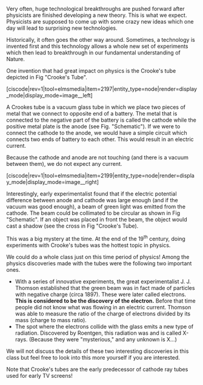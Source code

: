 Very often, huge technological breakthroughs are pushed forward after physicists are finished developing a new theory. This is what we expect. Physicists are supposed to come up with some crazy new ideas which one day will lead to surprising new technologies.

Historically, it often goes the other way around. Sometimes, a technology is invented first and this technology allows a whole new set of experiments which then lead to breakthrough in our fundamental understanding of Nature.

One invention that had great impact on physics is the Crooke's tube depicted in Fig "Crooke's Tube".

[ciscode|rev=1|tool=elmsmedia|item=2197|entity_type=node|render=display_mode|display_mode=image__left]

A Crookes tube is a vacuum glass tube in which we place two pieces of metal that we connect to opposite end of a battery. The metal that is connected to the negative part of the battery is called the cathode while the positive metal plate is the anode (see Fig. "Schematic"). If we were to connect the cathode to the anode, we would have a simple circuit which connects two ends of battery to each other. This would result in an electric current.

Because the cathode and anode are not touching (and there is a vacuum between them), we do not expect any current.

[ciscode|rev=1|tool=elmsmedia|item=2199|entity_type=node|render=display_mode|display_mode=image__right]

Interestingly, early experimentalist found that if the electric potential difference between anode and cathode was large enough (and if the vacuum was good enough), a beam of green light was emitted from the cathode. The beam could be collimated to be circular as shown in Fig "Schematic". If an object was placed in front the beam, the object would cast a shadow (see the cross in Fig "Crooke's Tube).

This was a big mystery at the time. At the end of the 19<sup>th</sup> century, doing experiments with Crooke's tubes was the hottest topic in physics.

We could do a whole class just on this time period of physics! Among the physics discoveries made with the tubes were the following two important ones.

- With a series of innovative experiments, the great experimentalist J. J. Thomson established that the green beam was in fact made of particles with negative charge (circa 1897). These were later called electrons. **This is considered to be the discovery of the electron.** Before that time people did not know what was flowing in an electric current. Thomson was able to measure the ratio of the charge of electrons divided by its mass (charge to mass ratio).
- The spot where the electrons collide with the glass emits a new type of radiation. Discovered by Roentgen, this radiation was and is called X-rays. (Because they were "mysterious," and any unknown is X...)

We will not discuss the details of these two interesting discoveries in this class but feel free to look into this more yourself if you are interested.

Note that Crooke's tubes are the early predecessor of cathode ray tubes used for early TV screens!